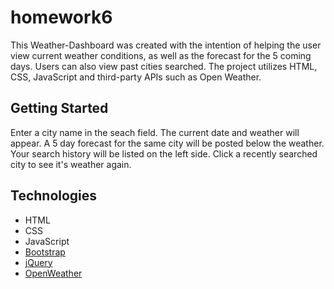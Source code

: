 # homework6

This Weather-Dashboard was created with the intention of helping the user view current weather conditions, as well as the forecast for the 5 coming days. Users can also view past cities searched. The project utilizes HTML, CSS, JavaScript and third-party APIs such as Open Weather. 
## Getting Started

Enter a city name in the seach field. The current date and weather will appear. A 5 day forecast for the same city will be posted below the weather. Your search history will be listed on the left side. Click a recently searched city to see it's weather again.
## Technologies

* HTML
* CSS
* JavaScript
* [Bootstrap](https://getbootstrap.com/)
* [jQuery](https://jquery.com/)
* [OpenWeather](https://openweathermap.org/)



